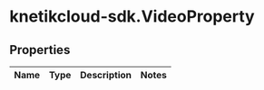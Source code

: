 # knetikcloud-sdk.VideoProperty

## Properties
Name | Type | Description | Notes
------------ | ------------- | ------------- | -------------


